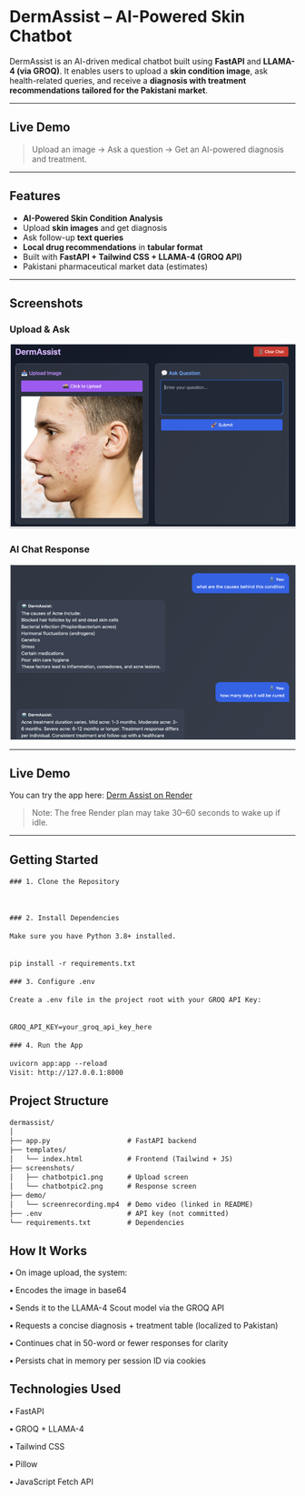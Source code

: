 

#  DermAssist – AI-Powered Skin  Chatbot

DermAssist is an AI-driven medical chatbot built using **FastAPI** and **LLAMA-4 (via GROQ)**. It enables users to upload a **skin condition image**, ask health-related queries, and receive a **diagnosis with treatment recommendations tailored for the Pakistani market**.

---

##  Live Demo

>  Upload an image →  Ask a question →  Get an AI-powered diagnosis and treatment.

---

##  Features

-  **AI-Powered Skin Condition Analysis**  
-  Upload **skin images** and get diagnosis
-  Ask follow-up **text queries**
-  **Local drug recommendations** in **tabular format**
-  Built with **FastAPI + Tailwind CSS + LLAMA-4 (GROQ API)**
-  Pakistani pharmaceutical market data (estimates)

---

##  Screenshots

###  Upload & Ask

![Upload and Ask](screenshot/chatbot%20pic1.PNG)



###  AI Chat Response
![Chatbot Response](screenshot/chatbot%20pic2.PNG)

---


##  Live Demo
You can try the app here: [Derm Assist on Render](https://derm-assist.onrender.com)

> Note: The free Render plan may take 30–60 seconds to wake up if idle.

---

##  Getting Started
```
### 1. Clone the Repository



### 2. Install Dependencies

Make sure you have Python 3.8+ installed.


pip install -r requirements.txt

### 3. Configure .env

Create a .env file in the project root with your GROQ API Key:


GROQ_API_KEY=your_groq_api_key_here

### 4. Run the App

uvicorn app:app --reload
Visit: http://127.0.0.1:8000
```
##  Project Structure

```
dermassist/
│
├── app.py                   # FastAPI backend
├── templates/
│   └── index.html           # Frontend (Tailwind + JS)
├── screenshots/
│   ├── chatbotpic1.png      # Upload screen
│   └── chatbotpic2.png      # Response screen
├── demo/
│   └── screenrecording.mp4  # Demo video (linked in README)
├── .env                     # API key (not committed)
└── requirements.txt         # Dependencies

```

##  How It Works

**•** On image upload, the system:

**•** Encodes the image in base64

**•** Sends it to the LLAMA-4 Scout model via the GROQ API

**•** Requests a concise diagnosis + treatment table (localized to Pakistan)

**•** Continues chat in 50-word or fewer responses for clarity

**•** Persists chat in memory per session ID via cookies


##  Technologies Used

**•**  FastAPI

**•**  GROQ + LLAMA-4

**•**  Tailwind CSS

**•**  Pillow

**•**  JavaScript Fetch API

